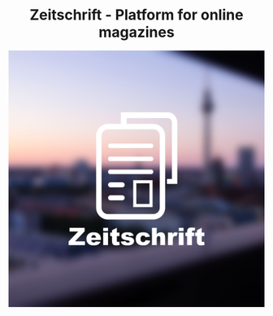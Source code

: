 <h1 align="center">Zeitschrift - Platform for online magazines</h1>

<p align="center">
  <img src="docs/images/poster.png" alt="angular-logo"/>
  <br>
</p>
